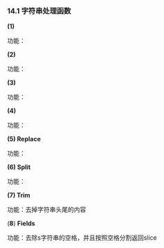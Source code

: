 ### 14.1 字符串处理函数

**\(1\)**

功能：



**\(2\)**

功能：



**\(3\)**

功能：



**\(4\)**

功能：



**\(5\) Replace**

功能：



**\(6\) Split**

功能：



**\(7\) Trim**

功能：去掉字符串头尾的内容



\(**8**\) **Fields**

功能：去除s字符串的空格，并且按照空格分割返回slice

